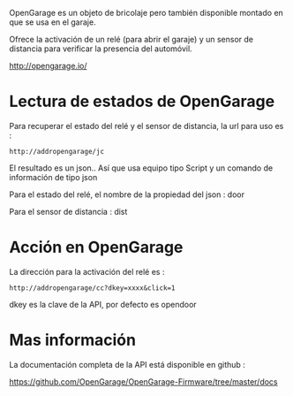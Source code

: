 OpenGarage es un objeto de bricolaje pero también disponible montado en
que se usa en el garaje.

Ofrece la activación de un relé (para abrir el garaje) y un
sensor de distancia para verificar la presencia del automóvil.

<http://opengarage.io/>

Lectura de estados de OpenGarage 
===============================

Para recuperar el estado del relé y el sensor de distancia, la url para
uso es :

    http://addropengarage/jc

El resultado es un json.. Así que usa equipo tipo
Script y un comando de información de tipo json

Para el estado del relé, el nombre de la propiedad del json : door

Para el sensor de distancia : dist

Acción en OpenGarage 
========================

La dirección para la activación del relé es :

    http://addropengarage/cc?dkey=xxxx&click=1

dkey es la clave de la API, por defecto es opendoor

Mas información 
============

La documentación completa de la API está disponible en github :

<https://github.com/OpenGarage/OpenGarage-Firmware/tree/master/docs>
